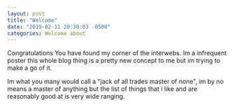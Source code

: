 ```yaml
---
layout: post
title: "Welcome"
date: "2019-02-11 20:30:03 -0500"
categories: Welcome about
---
```

Congratulations You have found my corner of the interwebs. Im a infrequent poster this whole blog thing is a pretty new concept to me but im trying to make a go of it.

Im what you many would call a "jack of all trades master of none", im by no means a master of anything but the list of things that i like and are reasonably good at is very wide ranging.
